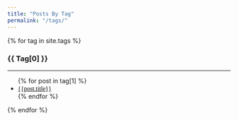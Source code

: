 ```yaml
---
title: "Posts By Tag"
permalink: "/tags/"
---
```


{% for tag in site.tags %}
  <h3 style="text-transform: capitalize;">{{ tag[0] }}</h3>
  <hr/>
  <ul>
    {% for post in tag[1] %}
      <li>
          <a href="{{ post.url }}">
              <span style="color:black;font-family: 'Architects Daughter';" >{{post.title}}</span>
          </a>
      </li>
    {% endfor %}
  </ul>

{% endfor %}
